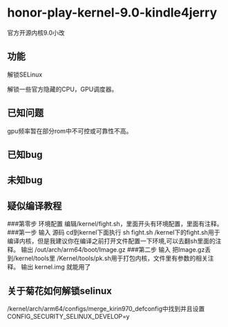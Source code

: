 # honor-play-kernel-9.0-kindle4jerry
官方开源内核9.0小改
## 功能
解锁SELinux

解锁一些官方隐藏的CPU，GPU调度器。
## 已知问题
gpu频率暂在部分rom中不可控或可靠性不高。
## 已知bug
## 未知bug
## 疑似编译教程
###第零步 环境配置
编辑/kernel/fight.sh，里面开头有环境配置，里面有注释。
###第一步
输入 源码
cd到kernel下面执行 sh fight.sh
/kernel下的fight.sh用于编译内核，但是我建议你在编译之前打开文件配置一下环境,可以去翻sh里面的注释。
输出 /out/arch/arm64/boot/Image.gz
###第二步
输入 把Image.gz丢到/kernel/tools里
/Kernel/tools/pk.sh用于打包内核，文件里有参数的相关注释。
输出 kernel.img 就能用了
## 关于菊花如何解锁selinux
/kernel/arch/arm64/configs/merge_kirin970_defconfig中找到并且设置CONFIG_SECURITY_SELINUX_DEVELOP=y
